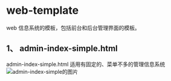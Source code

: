 # web-template
web 信息系统的模板，包括前台和后台管理界面的模板。

## 1、 admin-index-simple.html
admin-index-simple.html 适用有固定的、菜单不多的管理信息系统
![admin-index-simple的图片](https://github.com/zuxiyo/web-template/raw/master/templates/markdown-res/admin-index-simple.png)
